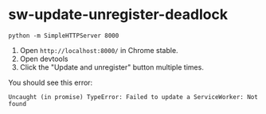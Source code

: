 # sw-update-unregister-deadlock

`python -m SimpleHTTPServer 8000`

1. Open `http://localhost:8000/` in Chrome stable. 
2. Open devtools
3. Click the "Update and unregister" button multiple times.

You should see this error:

`Uncaught (in promise) TypeError: Failed to update a ServiceWorker: Not found`